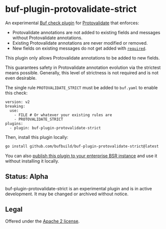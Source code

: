 # buf-plugin-protovalidate-strict

An experimental [Buf check plugin](https://buf.build/docs/cli/buf-plugins) for [Protovalidate](https://buf.build/docs/protovalidate) that enforces:

- Protovalidate annotations are not added to existing fields and messages without Protovalidate annotations.
- Existing Protovalidate annotations are never modified or removed.
- New fields on existing messages do not get added with [`required`](https://buf.build/docs/reference/protovalidate/rules/field_rules/#required).

This plugin only allows Protovalidate annotations to be added to new fields.

This guarantees safety in Protovalidate annotation evolution via the strictest means possible. Generally, this level of strictness is not required and is not even desirable.

The single rule `PROTOVALIDATE_STRICT` must be added to `buf.yaml` to enable this check:

```
version: v2
breaking:
  use:
    - FILE # Or whatever your existing rules are
    - PROTOVALIDATE_STRICT
plugins:
  - plugin: buf-plugin-protovalidate-strict
```

Then, install this plugin locally:

```bash
go install github.com/bufbuild/buf-plugin-protovalidate-strict@latest
```

You can also [publish this plugin to your enterprise BSR instance](https://buf.build/docs/cli/buf-plugins/publish) and use it without installing it locally.

## Status: Alpha

buf-plugin-protovalidate-strict is an experimental plugin and is in active development. It may be changed or archived without notice.

## Legal

Offered under the [Apache 2 license](https://github.com/bufbuild/buf-plugin-protovalidate-strict/blob/main/LICENSE).
